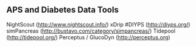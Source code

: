 ## APS and Diabetes Data Tools

NightScout (http://www.nightscout.info/)
xDrip
\#DIYPS (http://diyps.org/)
simPancreas (http://bustavo.com/category/simpancreas/)
Tidepool (http://tidepool.org/)
Perceptus / GlucoDyn (http://perceptus.org)